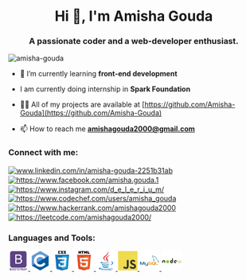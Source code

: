 <h1 align="center">Hi 👋, I'm Amisha Gouda</h1>
<h3 align="center">A passionate coder and a web-developer enthusiast.</h3>

<p align="left"> <img src="https://komarev.com/ghpvc/?username=amisha-gouda&label=Profile%20views&color=0e75b6&style=flat" alt="amisha-gouda" /> </p>

- 🌱 I’m currently learning **front-end development**

- I am currently doing internship in **Spark Foundation**

- 👨‍💻 All of my projects are available at [https://github.com/Amisha-Gouda](https://github.com/Amisha-Gouda)

- 📫 How to reach me **amishagouda2000@gmail.com**

<h3 align="left">Connect with me:</h3>
<p align="left">
<a href="https://linkedin.com/in/www.linkedin.com/in/amisha-gouda-2251b31ab" target="blank"><img align="center" src="https://raw.githubusercontent.com/rahuldkjain/github-profile-readme-generator/master/src/images/icons/Social/linked-in-alt.svg" alt="www.linkedin.com/in/amisha-gouda-2251b31ab" height="30" width="40" /></a>
<a href="https://fb.com/https://www.facebook.com/amisha.gouda.1" target="blank"><img align="center" src="https://raw.githubusercontent.com/rahuldkjain/github-profile-readme-generator/master/src/images/icons/Social/facebook.svg" alt="https://www.facebook.com/amisha.gouda.1" height="30" width="40" /></a>
<a href="https://instagram.com/https://www.instagram.com/d_e_l_e_r_i_u_m/" target="blank"><img align="center" src="https://raw.githubusercontent.com/rahuldkjain/github-profile-readme-generator/master/src/images/icons/Social/instagram.svg" alt="https://www.instagram.com/d_e_l_e_r_i_u_m/" height="30" width="40" /></a>
<a href="https://www.codechef.com/users/https://www.codechef.com/users/amisha_gouda" target="blank"><img align="center" src="https://cdn.jsdelivr.net/npm/simple-icons@3.1.0/icons/codechef.svg" alt="https://www.codechef.com/users/amisha_gouda" height="30" width="40" /></a>
<a href="https://www.hackerrank.com/https://www.hackerrank.com/amishagouda2000" target="blank"><img align="center" src="https://raw.githubusercontent.com/rahuldkjain/github-profile-readme-generator/master/src/images/icons/Social/hackerrank.svg" alt="https://www.hackerrank.com/amishagouda2000" height="30" width="40" /></a>
<a href="https://www.leetcode.com/https://leetcode.com/amishagouda2000/" target="blank"><img align="center" src="https://raw.githubusercontent.com/rahuldkjain/github-profile-readme-generator/master/src/images/icons/Social/leet-code.svg" alt="https://leetcode.com/amishagouda2000/" height="30" width="40" /></a>
</p>

<h3 align="left">Languages and Tools:</h3>
<p align="left"> <a href="https://getbootstrap.com" target="_blank"> <img src="https://raw.githubusercontent.com/devicons/devicon/master/icons/bootstrap/bootstrap-plain-wordmark.svg" alt="bootstrap" width="40" height="40"/> </a> <a href="https://www.cprogramming.com/" target="_blank"> <img src="https://raw.githubusercontent.com/devicons/devicon/master/icons/c/c-original.svg" alt="c" width="40" height="40"/> </a> <a href="https://www.w3schools.com/css/" target="_blank"> <img src="https://raw.githubusercontent.com/devicons/devicon/master/icons/css3/css3-original-wordmark.svg" alt="css3" width="40" height="40"/> </a> <a href="https://www.w3.org/html/" target="_blank"> <img src="https://raw.githubusercontent.com/devicons/devicon/master/icons/html5/html5-original-wordmark.svg" alt="html5" width="40" height="40"/> </a> <a href="https://www.java.com" target="_blank"> <img src="https://raw.githubusercontent.com/devicons/devicon/master/icons/java/java-original.svg" alt="java" width="40" height="40"/> </a> <a href="https://developer.mozilla.org/en-US/docs/Web/JavaScript" target="_blank"> <img src="https://raw.githubusercontent.com/devicons/devicon/master/icons/javascript/javascript-original.svg" alt="javascript" width="40" height="40"/> </a> <a href="https://www.mysql.com/" target="_blank"> <img src="https://raw.githubusercontent.com/devicons/devicon/master/icons/mysql/mysql-original-wordmark.svg" alt="mysql" width="40" height="40"/> </a> <a href="https://nodejs.org" target="_blank"> <img src="https://raw.githubusercontent.com/devicons/devicon/master/icons/nodejs/nodejs-original-wordmark.svg" alt="nodejs" width="40" height="40"/> </a> </p>
